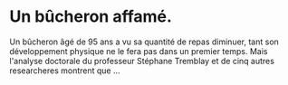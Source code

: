 # Un bûcheron affamé.

Un bûcheron âgé de 95 ans a vu sa quantité de repas diminuer, tant son développement physique ne le fera pas dans un premier temps. Mais l'analyse doctorale du professeur Stéphane Tremblay et de cinq autres researcheres montrent que ...